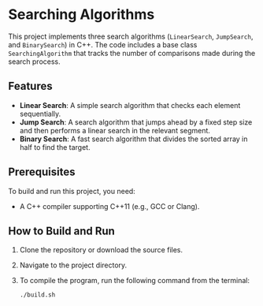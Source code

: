 # Searching Algorithms

This project implements three search algorithms (`LinearSearch`, `JumpSearch`, and `BinarySearch`) in C++. The code includes a base class `SearchingAlgorithm` that tracks the number of comparisons made during the search process.

## Features
- **Linear Search**: A simple search algorithm that checks each element sequentially.
- **Jump Search**: A search algorithm that jumps ahead by a fixed step size and then performs a linear search in the relevant segment.
- **Binary Search**: A fast search algorithm that divides the sorted array in half to find the target.

## Prerequisites

To build and run this project, you need:
- A C++ compiler supporting C++11 (e.g., GCC or Clang).

## How to Build and Run

1. Clone the repository or download the source files.

2. Navigate to the project directory.

3. To compile the program, run the following command from the terminal:

   ```bash
   ./build.sh
